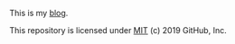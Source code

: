 This is my [blog](https://toppiovi.github.io/github-pages-with-jekyll/).

This repository is licensed under [MIT](../LICENSE) (c) 2019 GitHub, Inc.
